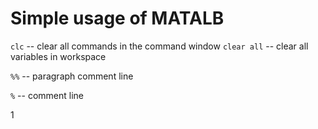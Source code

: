 # Simple usage of MATALB

`clc` -- clear all commands in the command window
`clear all` -- clear all variables in workspace

`%%` -- paragraph comment line

`%` -- comment line


1
